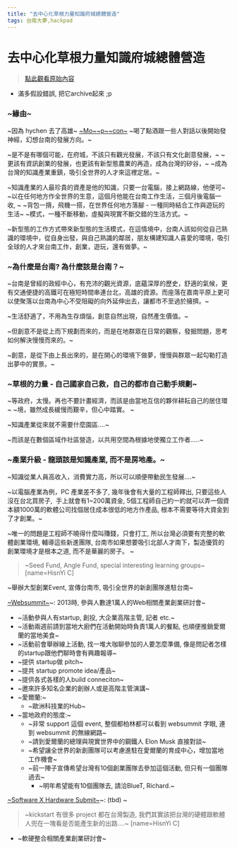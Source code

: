 ```yaml
---
title: "去中心化草根力量知識府城總體營造"
tags: 台南大夢,hackpad
---
```


# 去中心化草根力量知識府城總體營造

> [點此觀看原始內容](https://g0v.hackpad.tw/NWtrTX4yHFA)

- 滿多假設錯誤, 把它archive起來 ;p

### ~緣由~


~因為 hychen 去了高雄~ [~Mo~](http://mopcon.org)[~p~](http://mopcon.org)[~con~](http://mopcon.org) ~喝了點酒跟一些人對話以後開始發神經，幻想台南的發展方向。~

~是不是有哪個可能，在府城，不該只有觀光發展，不該只有文化創意發展，~
~更該有資訊創業的發展，也更該有新型態農業的再造，成為台灣的矽谷，~
~成為台灣的知識產業重鎮，吸引全世界的人才來這裡定居。~

~知識產業的人最珍貴的資產是他的知識，只要一台電腦，接上網路線，他便可~
~以在任何地方作全世界的生意，這個月他能在台南工作生活，三個月後電腦一收, ~
~背包一揹，飛機一搭，在世界任何地方落腳 \- 一種同時結合工作與遊玩的生活~
~模式，一種不斷移動，虛擬與現實不斷交錯的生活方式。~

~新型態的工作方式帶來新型態的生活模式，在這情境中，台南人該如何從自己熟識的環境中，從自身出發，與自己熟識的鄰居，朋友構建知識人喜愛的環境，吸引全球的人才來台南工作，創業，遊玩，還有做夢。~

### ~為什麼是台南? 為什麼該是台南？~


~台南是曾經的政經中心，有充沛的觀光資源，底蘊深厚的歷史，舒適的氣候，更有交通便捷的高鐵可在極短時間串連台北，高雄的資源。而座落在嘉南平原上更可以使聚落以台南為中心不受阻礙的向外延伸出去，讓都市不至過於擁擠。~

~生活舒適了，不用為生存煩惱，創意自然出現，自然產生價值。~

~但創意不是從上而下規劃而來的，而是在地群眾在日常的觀察，發掘問題，思考如何解決慢慢而來的。~

~創意，是從下由上長出來的，是在開心的環境下做夢，慢慢與群眾一起勾勒打造出夢中的實景。~

### ~草根的力量 \- 自己國家自己救，自己的都市自己動手規劃~


~等政府，太慢。再也不要計畫經濟，而該是由當地互信的夥伴耕耘自己的居住環~
~境，雖然成長緩慢而艱辛，但心中踏實。 ~

~知識產業從來就不需要什麼園區....~

~而該是在數個區域作社區營造，以共用空間為根據地使獨立工作者.....~

### ~產業升級 \- 龍頭該是知識產業, 而不是房地產。~


~知識從業人員高收入，消費實力高，所以可以順便帶動民生發展....~

~以電腦產業為例，PC 產業差不多了, 幾年後會有大量的工程師釋出, 只要這些人沒在台北買房子,  手上就會有1~200萬資金, 5個工程師自己約一約就可以弄一個資本額1000萬的軟體公司找個居住成本很低的地方作產品, 根本不需要等待大資金到了才創業。~

~唯一的問題是工程師不曉得什麼叫賺錢，只會打工, 所以台灣必須要有完整的軟體創業環境, 輔導這些新進團隊, 台南市如果想要吸引北部人才南下，製造優質的創業環境才是根本之道, 而不是華麗的房子。 ~
> ~Seed Fund, Angle Fund, special interesting learning groups~
> [name=HisnYi C]


~舉辦大型創業Event, 宣傳台南市, 吸引全世界的新創團隊進駐台南~

[~Websummit~](http://2013.websummit.net/)~: 2013時, 參與人數達1萬人的Web相關產業創業研討會~

- ~活動參與人有startup, 創投, 大企業高階主管, 記者 etc.~
- ~活動兩週前請到當地大廚們在活動開始時負責1萬人的餐點, 也順便推銷愛爾蘭的當地美食~
- ~活動前會舉辦線上活動, 找一堆大咖聊參加的人要怎麼準備, 像是問記者怎樣的startup跟他們聊時會有興趣報導~
- ~提供 startup做 pitch~
- ~提共 startup promote idea/產品~
- ~提供各式各樣的人build conneciton~
- ~邀來許多知名企業的創辦人或是高階主管演講~
- ~愛爾蘭:~
    - ~歐洲科技業的Hub~
- ~當地政府的態度:~
    - ~非常 support 這個 event, 整個都柏林都可以看到 websummit 字眼, 連到 websummit 的無線網路~
    - ~請到愛爾蘭的總理與現實世界中的鋼鐵人 Elon Musk 直接對談~
    - ~希望讓全世界的新創團隊可以考慮進駐在愛爾蘭的育成中心，增加當地工作機會~
    - ~前一陣子宣傳希望台灣有10個創業團隊去參加這個活動, 但只有一個團隊過去~
        - ~明年希望能有10個團隊去, 請洽BlueT, Richard.~

[~Software X Hardware Submit~](https://g0v.hackpad.com/Software-X-Hardware-Submit-2014-qix55dZtNdC)~: (tbd) ~
> ~kickstart 有很多 project 都在台灣製造, 我們其實該把台灣的硬體跟軟體人兜在一塊看是否能產生新的出路....~
> [name=HisnYi C]

- ~軟硬整合相關產業創業研討會~

